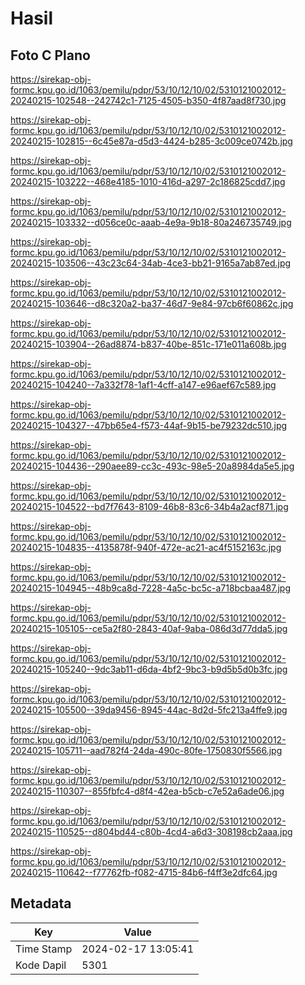 # Hasil

## Foto C Plano

https://sirekap-obj-formc.kpu.go.id/1063/pemilu/pdpr/53/10/12/10/02/5310121002012-20240215-102548--242742c1-7125-4505-b350-4f87aad8f730.jpg

https://sirekap-obj-formc.kpu.go.id/1063/pemilu/pdpr/53/10/12/10/02/5310121002012-20240215-102815--6c45e87a-d5d3-4424-b285-3c009ce0742b.jpg

https://sirekap-obj-formc.kpu.go.id/1063/pemilu/pdpr/53/10/12/10/02/5310121002012-20240215-103222--468e4185-1010-416d-a297-2c186825cdd7.jpg

https://sirekap-obj-formc.kpu.go.id/1063/pemilu/pdpr/53/10/12/10/02/5310121002012-20240215-103332--d056ce0c-aaab-4e9a-9b18-80a246735749.jpg

https://sirekap-obj-formc.kpu.go.id/1063/pemilu/pdpr/53/10/12/10/02/5310121002012-20240215-103506--43c23c64-34ab-4ce3-bb21-9165a7ab87ed.jpg

https://sirekap-obj-formc.kpu.go.id/1063/pemilu/pdpr/53/10/12/10/02/5310121002012-20240215-103646--d8c320a2-ba37-46d7-9e84-97cb6f60862c.jpg

https://sirekap-obj-formc.kpu.go.id/1063/pemilu/pdpr/53/10/12/10/02/5310121002012-20240215-103904--26ad8874-b837-40be-851c-171e011a608b.jpg

https://sirekap-obj-formc.kpu.go.id/1063/pemilu/pdpr/53/10/12/10/02/5310121002012-20240215-104240--7a332f78-1af1-4cff-a147-e96aef67c589.jpg

https://sirekap-obj-formc.kpu.go.id/1063/pemilu/pdpr/53/10/12/10/02/5310121002012-20240215-104327--47bb65e4-f573-44af-9b15-be79232dc510.jpg

https://sirekap-obj-formc.kpu.go.id/1063/pemilu/pdpr/53/10/12/10/02/5310121002012-20240215-104436--290aee89-cc3c-493c-98e5-20a8984da5e5.jpg

https://sirekap-obj-formc.kpu.go.id/1063/pemilu/pdpr/53/10/12/10/02/5310121002012-20240215-104522--bd7f7643-8109-46b8-83c6-34b4a2acf871.jpg

https://sirekap-obj-formc.kpu.go.id/1063/pemilu/pdpr/53/10/12/10/02/5310121002012-20240215-104835--4135878f-940f-472e-ac21-ac4f5152163c.jpg

https://sirekap-obj-formc.kpu.go.id/1063/pemilu/pdpr/53/10/12/10/02/5310121002012-20240215-104945--48b9ca8d-7228-4a5c-bc5c-a718bcbaa487.jpg

https://sirekap-obj-formc.kpu.go.id/1063/pemilu/pdpr/53/10/12/10/02/5310121002012-20240215-105105--ce5a2f80-2843-40af-9aba-086d3d77dda5.jpg

https://sirekap-obj-formc.kpu.go.id/1063/pemilu/pdpr/53/10/12/10/02/5310121002012-20240215-105240--9dc3ab11-d6da-4bf2-9bc3-b9d5b5d0b3fc.jpg

https://sirekap-obj-formc.kpu.go.id/1063/pemilu/pdpr/53/10/12/10/02/5310121002012-20240215-105500--39da9456-8945-44ac-8d2d-5fc213a4ffe9.jpg

https://sirekap-obj-formc.kpu.go.id/1063/pemilu/pdpr/53/10/12/10/02/5310121002012-20240215-105711--aad782f4-24da-490c-80fe-1750830f5566.jpg

https://sirekap-obj-formc.kpu.go.id/1063/pemilu/pdpr/53/10/12/10/02/5310121002012-20240215-110307--855fbfc4-d8f4-42ea-b5cb-c7e52a6ade06.jpg

https://sirekap-obj-formc.kpu.go.id/1063/pemilu/pdpr/53/10/12/10/02/5310121002012-20240215-110525--d804bd44-c80b-4cd4-a6d3-308198cb2aaa.jpg

https://sirekap-obj-formc.kpu.go.id/1063/pemilu/pdpr/53/10/12/10/02/5310121002012-20240215-110642--f77762fb-f082-4715-84b6-f4ff3e2dfc64.jpg


## Metadata

| Key        | Value               |
| ---------- | ------------------- |
| Time Stamp | 2024-02-17 13:05:41 |
| Kode Dapil | 5301                |



